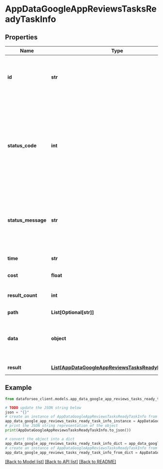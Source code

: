 # AppDataGoogleAppReviewsTasksReadyTaskInfo


## Properties

Name | Type | Description | Notes
------------ | ------------- | ------------- | -------------
**id** | **str** | task identifier unique task identifier in our system in the UUID format | [optional] 
**status_code** | **int** | status code of the task generated by DataForSEO, can be within the following range: 10000-60000 you can find the full list of the response codes here | [optional] 
**status_message** | **str** | informational message of the task you can find the full list of general informational messages here | [optional] 
**time** | **str** | execution time, seconds | [optional] 
**cost** | **float** | total tasks cost, USD | [optional] 
**result_count** | **int** | number of elements in the result array | [optional] 
**path** | **List[Optional[str]]** | URL path | [optional] 
**data** | **object** | contains the same parameters that you specified in the POST request | [optional] 
**result** | [**List[AppDataGoogleAppReviewsTasksReadyResultInfo]**](AppDataGoogleAppReviewsTasksReadyResultInfo.md) | array of results | [optional] 

## Example

```python
from dataforseo_client.models.app_data_google_app_reviews_tasks_ready_task_info import AppDataGoogleAppReviewsTasksReadyTaskInfo

# TODO update the JSON string below
json = "{}"
# create an instance of AppDataGoogleAppReviewsTasksReadyTaskInfo from a JSON string
app_data_google_app_reviews_tasks_ready_task_info_instance = AppDataGoogleAppReviewsTasksReadyTaskInfo.from_json(json)
# print the JSON string representation of the object
print(AppDataGoogleAppReviewsTasksReadyTaskInfo.to_json())

# convert the object into a dict
app_data_google_app_reviews_tasks_ready_task_info_dict = app_data_google_app_reviews_tasks_ready_task_info_instance.to_dict()
# create an instance of AppDataGoogleAppReviewsTasksReadyTaskInfo from a dict
app_data_google_app_reviews_tasks_ready_task_info_from_dict = AppDataGoogleAppReviewsTasksReadyTaskInfo.from_dict(app_data_google_app_reviews_tasks_ready_task_info_dict)
```
[[Back to Model list]](../README.md#documentation-for-models) [[Back to API list]](../README.md#documentation-for-api-endpoints) [[Back to README]](../README.md)


